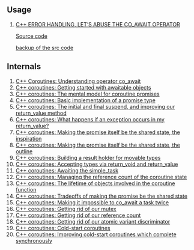 ## Usage

 1. [C++ ERROR HANDLING, LET’S ABUSE THE CO_AWAIT OPERATOR](https://cpp-rendering.io/c-error-handling-lets-abuse-the-co_await-operator/)
    
    [Source code](https://wandbox.org/permlink/wpa5cXB4R6Rh4eWr)
    
    [backup of the src code](https://gist.github.com/NobodyXu/7e6bd0f6d2402e86e78aee195a845a5d)
    
## Internals

 1. [C++ Coroutines: Understanding operator co_await]
 2. [C++ coroutines: Getting started with awaitable objects](https://devblogs.microsoft.com/oldnewthing/20191209-00/?p=103195)
 3. [C++ coroutines: The mental model for coroutine promises](https://devblogs.microsoft.com/oldnewthing/20210329-00/?p=105015)
 4. [C++ coroutines: Basic implementation of a promise type](https://devblogs.microsoft.com/oldnewthing/20210330-00/?p=105019)
 5. [C++ coroutines: The initial and final suspend, and improving our return_value method](https://devblogs.microsoft.com/oldnewthing/20210331-00/?p=105028)
 6. [C++ coroutines: What happens if an exception occurs in my return_value?](https://devblogs.microsoft.com/oldnewthing/20210401-00/?p=105043)
 7. [C++ coroutines: Making the promise itself be the shared state, the inspiration](
https://devblogs.microsoft.com/oldnewthing/20210402-00/?p=105047)
 8. [C++ coroutines: Making the promise itself be the shared state, the outline](https://devblogs.microsoft.com/oldnewthing/20210405-18/?p=105054)
 9. [C++ coroutines: Building a result holder for movable types](
https://devblogs.microsoft.com/oldnewthing/20210406-00/?p=105057)
 10. [C++ coroutines: Accepting types via return_void and return_value](https://devblogs.microsoft.com/oldnewthing/20210407-00/?p=105061)
 11. [C++ coroutines: Awaiting the simple_task](https://devblogs.microsoft.com/oldnewthing/20210408-00/?p=105063)
 12. [C++ coroutines: Managing the reference count of the coroutine state](https://devblogs.microsoft.com/oldnewthing/20210409-00/?p=105065)
 13. [C++ coroutines: The lifetime of objects involved in the coroutine function](
https://devblogs.microsoft.com/oldnewthing/20210412-00/?p=105078)
 14. [C++ coroutines: Tradeoffs of making the promise be the shared state](https://devblogs.microsoft.com/oldnewthing/20210413-00/?p=105093)
 15. [C++ coroutines: Making it impossible to co_await a task twice](https://devblogs.microsoft.com/oldnewthing/20210414-00/?p=105095)
 16. [C++ coroutines: Getting rid of our mutex](https://devblogs.microsoft.com/oldnewthing/20210415-00/?p=105109)
 17. [C++ coroutines: Getting rid of our reference count](https://devblogs.microsoft.com/oldnewthing/20210416-00/?p=105115)
 18. [C++ coroutines: Getting rid of our atomic variant discriminator](https://devblogs.microsoft.com/oldnewthing/20210420-28/?p=105128)
 19. [C++ coroutines: Cold-start coroutines](https://devblogs.microsoft.com/oldnewthing/20210421-00/?p=105135)
 20. [C++ coroutines: Improving cold-start coroutines which complete synchronously](
https://devblogs.microsoft.com/oldnewthing/20210422-00/?p=105139)

[C++ Coroutines: Understanding operator co_await]: https://lewissbaker.github.io/2017/11/17/understanding-operator-co-await
